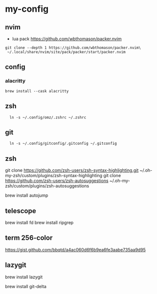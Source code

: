 # my-config

## nvim
- lua pack
https://github.com/wbthomason/packer.nvim

```
git clone --depth 1 https://github.com/wbthomason/packer.nvim\
 ~/.local/share/nvim/site/pack/packer/start/packer.nvim
```

## config


### alacritty
```
brew install --cask alacritty
```
## zsh
```
  ln -s ~/.config/omz/.zshrc ~/.zshrc
```

## git
```
  ln -s ~/.config/gitconfig/.gitconfig ~/.gitconfig
```

## zsh
git clone https://github.com/zsh-users/zsh-syntax-highlighting.git ~/.oh-my-zsh/custom/plugins/zsh-syntax-highlighting
git clone https://github.com/zsh-users/zsh-autosuggestions ~/.oh-my-zsh/custom/plugins/zsh-autosuggestions

brew install autojump

## telescope
brew install fd
brew install ripgrep

## term 256-color
https://gist.github.com/bbqtd/a4ac060d6f6b9ea6fe3aabe735aa9d95


## lazygit
brew install lazygit

brew install git-delta

